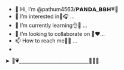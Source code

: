 - 👋 Hi, I’m @pathum4563/𝗣𝗔𝗡𝗗𝗔_𝗕𝗕𝗛💗🍃
- 👀 I’m interested in🧿🎧 ...
- 🌱 I’m currently learning👌🌼 ...
- 💞️ I’m looking to collaborate on 🌼❤...
- 📫 How to reach me🍃😩 ...
- <div align="center">
<details>
    <summary>🍃<b>💗____________________________🌻💗</b>🌿</b></summary>

  
<div align="center">
</p>


## [![Typing SVG](https://readme-typing-svg.herokuapp.com?font=Rockstar-ExtraBold&color=F00&lines=WELCOME+TO+@PATHUM+4563+GIT+HUB+ECCOUNT.;POWERD+BY+PANDA+BBH+OFC;💓+❤+💗+🍃+😎🎧;ʜᴇʟʟᴏᴇ+ᴍᴏᴋᴏ+ᴡᴇᴍɴʀ+ɪᴛʜɪᴍ;𝘛𝘏𝘈𝘕𝘒𝘚+𝘍𝘙𝘖+𝘝𝘐𝘚𝘐𝘛𝘐𝘕𝘎+𝘔𝘠+𝘎𝘐𝘛)](https://git.io/typing-svg)

   <p align="center">
<a href="https://github.com">
    <img src="https://i.ibb.co/D8RgjfN/IMG-20231006-WA0009.jpg">
  </a>
  

# PANDA BBH OFFICIAL ACC

> Panda BBH🌻 MD Bot is a multipurpose WhatsApp bot using library!
>
>

 ### 🌿💗mokuth karannepa harithee 😩🥀
       
●.  ***🎼🎵ɴʜ ɴʜ ᴍᴏᴋᴜᴛʜ ɴʜ [#😏බායිම්](https://github.com/PATHUMH4563/-Queen-Nethu-MD-Bot-/fork)***
    
 

   # 😍 Hellow bokkh doni sanipenda ithim....
    
<details close>
<summary>dabd8353-a56d-4c97-a476-78e49c8627e5</summary>
⃫▞▞▞▞𝐎⃞𝐅𝐅𝐈𝐂𝐈𝐀𝐋 ⃪𝐁⃞𝐎𝐓 ⃪𝐆𝐑⃞𝐎𝐔𝐏▞▞▞▞

💟⃞⃡🌿⃡⃟➩🆆⃞🅴⃞🅻⃞🅻⃞ ⃭〲׀🅲⃞🅾🅼⃞🅴⃞🌹⃞⃟♥⃢⃥⃦⃪⃫⃩⃕⃔💫

*♦️🌼⃞මෙය ස්වයංක්‍රීය බොට් ගෲපකී..*

*♦️🌼⃞මෙයින් ඔබට අවශ්‍ය song,video,photo,සහ තවත් දේ ලබාගත හැක...*

*♦️⃞🌼මෙහි සිටින බොට් වැඩද බැලීමට .alive යන කමාන්ඩ් එක භාවිතා කරන්න...*

*♦️⃞🌼බොට්ගේ මෙනූ එක ගැනීම සදහා .menu භාවිතා කරන්න...*

♦️⃦⃞🥀⃝𝐃𝐨𝐧𝐭 𝐒𝐡𝐚𝐫𝐞 𝐆𝐫𝐨𝐮𝐩 𝐋𝐢𝐧𝐤⃜
♦️⃞⃦🥀⃝𝐃𝐨𝐧𝐭 +18 𝐕𝐢𝐝𝐞𝐨𝐬⃛
♦️⃦⃞🥀⃝𝐃𝐨𝐧𝐭 +18 𝐒𝐭𝐢𝐜𝐤𝐞𝐫⃜
♦️⃦⃞🥀⃝𝐃𝐨𝐧𝐭 𝐒𝐩𝐚𝐦⃜
♦️⃞⃦🥀⃝𝐃𝐨𝐧𝐭 𝐑𝐞𝐩𝐨𝐫𝐭 𝐆𝐫𝐨𝐮𝐩⃜

*♦️⃞🌼එකම කමාන්ඩ් එක නැවත නැවත භාවිතා නොකරන්න...*

*♦️🌼⃞කමාන්ඩ් භාවිතා කිරීමේදී ඉදිරියට තිත තිබීම අත්‍යවශ්‍ය වේ...*

_♦️⃞🌼උදා ÷ ``` .song පිපුනාද දුර ඈත_
            
🎧💫𝗜𝗡𝗩𝗜𝗧𝗘_𝗟𝗜𝗡𝗞➝🌎 

*https://chat.whatsapp.com/HV3Yu7ukP3J0ygRsepxBB8*
~_💫➩ඔබට හැකිතාක්  👆👆 ʟɪɴᴋ ꜱʜᴀɪʀ කර අපට සහය දක්වන්න...🌿💟_~

*❈❈❈❈❈❈ᴛʜᴀɴx...🎧➝🌎➝🌼*
<!---
pathum4563/pathum4563 is a ✨ special ✨ repository because its `README.md` (this file) appears on your GitHub profile.
You can click the Preview link to take a look at your changes.
--->
